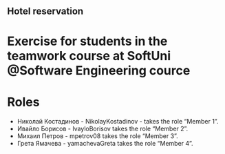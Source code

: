 ## Hotel reservation
# Exercise for students in the teamwork course at SoftUni @Software Engineering cource

# Roles
  - Николай Костадинов - NikolayKostadinov - takes the role “Member 1”.
  - Ивайло Борисов - IvayloBorisov takes the role “Member 2”.
  - Михаил Петров - mpetrov08 takes the role “Member 3”.
  - Грета Ямачева - yamachevaGreta takes the role “Member 4”.
